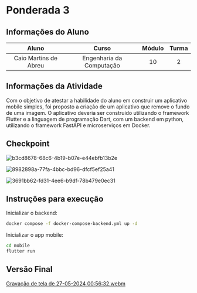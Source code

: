 # Ponderada 3

## Informações do Aluno  
Aluno | Curso | Módulo | Turma
:---: | :---: | :---: | :---:
Caio Martins de Abreu | Engenharia da Computação | 10 | 2

## Informações da Atividade
Com o objetivo de atestar a habilidade do aluno em construir um aplicativo mobile simples, foi proposto a criação de um aplicativo que remove o fundo de uma imagem. O aplicativo deveria ser construído utilizando o framework Flutter e a linguagem de programação Dart, com um backend em python, utilizando o framework FastAPI e microserviços em Docker.

## Checkpoint

![b3cd8678-68c6-4b19-b07e-e44ebfb13b2e](https://github.com/cmtabr/M10-ATIVIDADES-CAIO/assets/99201276/694c1f78-5680-4b2f-abfa-eda7c55cd9a2)

![8982898a-77fa-4bbc-bd96-dfcf5ef25a41](https://github.com/cmtabr/M10-ATIVIDADES-CAIO/assets/99201276/684b2865-2bfa-4a26-b194-f7aed5415780)

![3691bb62-fd31-4ee6-b9df-78b479e0ec31](https://github.com/cmtabr/M10-ATIVIDADES-CAIO/assets/99201276/fa36bf5d-2da7-4c44-9889-992d200a5edf)


## Instruções para execução
Inicializar o backend:
```bash
docker compose -f docker-compose-backend.yml up -d
```

Inicializar o app mobile:
```bash
cd mobile
flutter run
```

## Versão Final

[Gravação de tela de 27-05-2024 00:56:32.webm](https://github.com/cmtabr/M10-ATIVIDADES-CAIO/assets/99201276/6a337bde-c868-4f76-b33e-11bad7ff4117)
